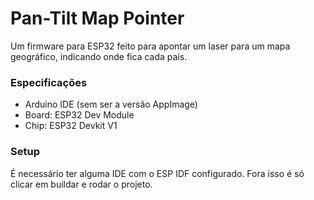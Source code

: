 # Pan-Tilt Map Pointer
Um firmware para ESP32 feito para apontar um laser para um mapa geográfico, indicando onde fica cada país.

### Especificações
- Arduino IDE (sem ser a versão AppImage)
- Board: ESP32 Dev Module
- Chip: ESP32 Devkit V1

### Setup
É necessário ter alguma IDE com o ESP IDF configurado. Fora isso é só clicar em buildar e rodar o projeto.
